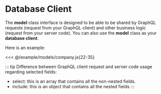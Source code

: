 # Database Client


The **model** class interface is designed to be able to be shared by GraphQL requests (request from your GraphQL client) and other business logic (request from your server code). You can also use the **model** class as your **database client**. 

Here is an example:

<<< @/example/models/company.js{22-35}

::: tip
Difference between GraphQL client request and server code usage regarding selected fields:
* select: this is an array that contains all the non-nested fields.
* include: this is an object that contains all the nested fields
:::

